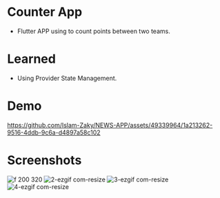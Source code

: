 # Counter App

- Flutter APP using to count points between two teams.

# Learned

- Using Provider State Management.


# Demo
https://github.com/Islam-Zaky/NEWS-APP/assets/49339964/1a213262-9516-4ddb-9c6a-d4897a58c102


# Screenshots
![f  200  320](https://github.com/Islam-Zaky/NEWS-APP/assets/49339964/d382eb05-5e1c-4d94-b2ce-ec23a1a0b90c)
![2-ezgif com-resize](https://github.com/Islam-Zaky/NEWS-APP/assets/49339964/998465fd-c652-4b0c-bed5-e693adaf4de2)
![3-ezgif com-resize](https://github.com/Islam-Zaky/NEWS-APP/assets/49339964/4913ea2d-c83e-4571-a487-fe9d9a7b2a64)
![4-ezgif com-resize](https://github.com/Islam-Zaky/NEWS-APP/assets/49339964/7dd30c61-9b35-4b21-b7cd-7ddde2034b95)



